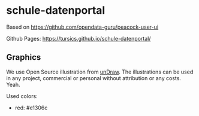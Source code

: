 # schule-datenportal

Based on https://github.com/opendata-guru/peacock-user-ui

Github Pages: https://tursics.github.io/schule-datenportal/


## Graphics

We use Open Source illustration from [unDraw](https://undraw.co/).
The illustrations can be used in any project, commercial or personal without attribution or any costs.
Yeah.

Used colors:
- red: #e1306c
